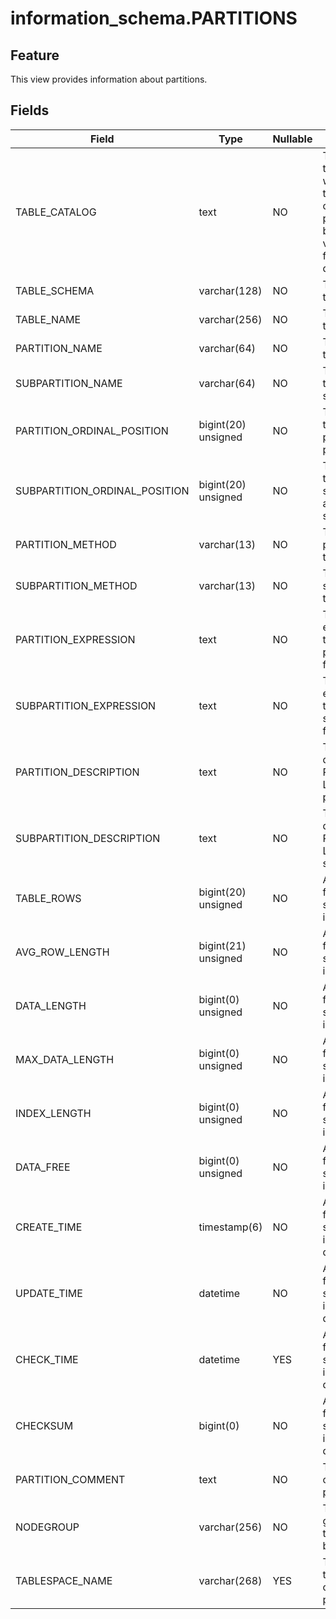 # information_schema.PARTITIONS

## Feature

This view provides information about partitions.

## Fields

| **Field** | **Type** | **Nullable** | **Description** |
|-------------------------------|---------------------|----------------|-------------------------|
| TABLE_CATALOG | text | NO | The name of the catalog to which the table containing the partition belongs. The value of this field is always def. |
| TABLE_SCHEMA | varchar(128) | NO | The name of the database. |
| TABLE_NAME | varchar(256) | NO | The name of the table. |
| PARTITION_NAME | varchar(64) | NO | The name of the partition. |
| SUBPARTITION_NAME | varchar(64) | NO | The name of the subpartition. |
| PARTITION_ORDINAL_POSITION | bigint(20) unsigned | NO | The position of the current partition in all partitions. |
| SUBPARTITION_ORDINAL_POSITION | bigint(20) unsigned | NO | The position of the current subpartition in all subpartitions. |
| PARTITION_METHOD | varchar(13) | NO | The partitioning type. |
| SUBPARTITION_METHOD | varchar(13) | NO | The subpartitioning type. |
| PARTITION_EXPRESSION | text | NO | The expression for the partitioning function. |
| SUBPARTITION_EXPRESSION | text | NO | The expression for the subpartitioning function. |
| PARTITION_DESCRIPTION | text | NO | The description for RANGE and LIST partitions. |
| SUBPARTITION_DESCRIPTION | text | NO | The description for RANGE and LIST subpartitions. |
| TABLE_ROWS | bigint(20) unsigned | NO | At present, this field is not supported and is 0 by default. |
| AVG_ROW_LENGTH | bigint(21) unsigned | NO | At present, this field is not supported and is 0 by default. |
| DATA_LENGTH | bigint(0) unsigned | NO | At present, this field is not supported and is 0 by default. |
| MAX_DATA_LENGTH | bigint(0) unsigned | NO | At present, this field is not supported and is 0 by default. |
| INDEX_LENGTH | bigint(0) unsigned | NO | At present, this field is not supported and is 0 by default. |
| DATA_FREE | bigint(0) unsigned | NO | At present, this field is not supported and is 0 by default. |
| CREATE_TIME | timestamp(6) | NO | At present, this field is not supported and is NULL by default. |
| UPDATE_TIME | datetime | NO | At present, this field is not supported and is NULL by default. |
| CHECK_TIME | datetime | YES | At present, this field is not supported and is NULL by default. |
| CHECKSUM | bigint(0) | NO | At present, this field is not supported and is NULL by default. |
| PARTITION_COMMENT | text | NO | The comment of the partition. |
| NODEGROUP | varchar(256) | NO | The node group to which the partition belongs. |
| TABLESPACE_NAME | varchar(268) | YES | The name of the tablespace containing the partition. |
